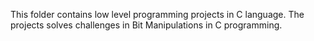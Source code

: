 This folder contains low level programming projects in C language. The projects solves challenges in Bit Manipulations in C programming.

